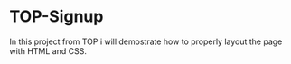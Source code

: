 # TOP-Signup

In this project from TOP i will demostrate how to properly layout the page with HTML and CSS.
